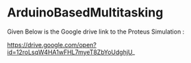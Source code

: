 # ArduinoBasedMultitasking

Given Below is the Google drive link to the Proteus Simulation :

https://drive.google.com/open?id=12roLsqW4HA1wFHL7myeT8ZbYoUdghjU_
